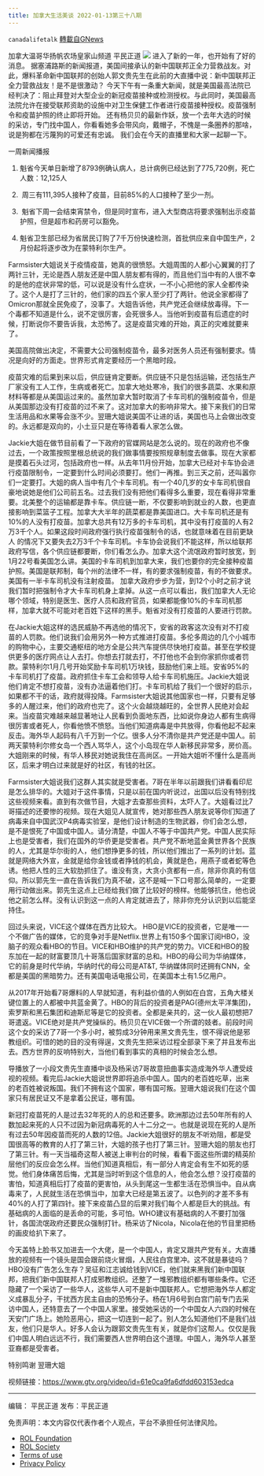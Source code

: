 ```yaml
---
title: 加拿大生活美谈 2022-01-13第三十八期
---
```

`canadalifetalk` [轉載自GNews](https://gnews.org/zh-hans/1881249/)

加拿大温哥华扬帆农场皇家山频道 平民正道
![](https://assets.gnews.org/wp-content/uploads/2022/01/1_cr-2.jpg)
进入了新的一年，也开始有了好的消息。 据塞浦路斯的新闻报道，美国间接承认的新中国联邦正全力营救战友。对此，爆料革命新中国联邦的创始人郭文贵先生在此前的大直播中说：新中国联邦正全力营救战友！是不是很激动？ 今天下午有一条重大新闻，就是美国最高法院已经判决了：阻止拜登对大型企业的新冠疫苗接种或检测授权。与此同时，美国最高法院允许在接受联邦资助的设施中对卫生保健工作者进行疫苗接种授权。疫苗强制令和疫苗护照的终止即将开始。 还有杨贝贝的最新作妖，放一个去年大选的时候的采访，专门找中国人，你看看她多会带风向，戴帽子，不愧是一条圈养的那啥，说是狗都在污蔑狗的可爱还有忠诚。 我们会在今天的直播里和大家一起聊一下。

一周新闻播报

1. 魁省今天单日新增了8793例确认病人，总计病例已经达到了775,720例，死亡人数：12,125人

2.  周三有111,395人接种了疫苗，目前85%的人口接种了至少一剂。

3.  魁省下周一会结束宵禁令，但是同时宣布，进入大型商店将要求强制出示疫苗护照，但是超市和药房可以豁免。

4. 魁省卫生部已经为省居民订购了7千万份快速检测，首批供应来自中国生产，2月份起将逐步改为在蒙特利尔生产。

Farmsister大姐说关于疫情疫苗，她真的很愤怒。大姐周围的人都小心翼翼的打了两针三针，无论是西人朋友还是中国人朋友都有得的，而且他们当中有的人很不幸的是他的症状非常的低，可以说是没有什么症状，一不小心把他的家人全都传染了。这个人是打了三针的，他们家的四五个家人至少打了两针。他说全家都得了Omicron那就全民免疫了，没事了。大姐告诉他，共产党还会继续放毒得。下一个毒都不知道是什么，说不定很厉害，会死很多人。当他听到疫苗有后遗症的时候，打断说你不要告诉我，太恐怖了。这是疫苗灾难的开始，真正的灾难就要来了。

美国高院做出决定，不需要大公司强制疫苗令，最多对医务人员还有强制要求。情况是向好的方面走。世界形式肯定要经历一个黑暗时段。

疫苗灾难的后果到来以后，供应链肯定要断。供应链不只是包括运输，还包括生产厂家没有工人工作，生病或者死亡。加拿大地处寒冷，我们的很多蔬菜、水果和原材料等都是从美国运过来的。虽然加拿大暂时取消了卡车司机的强制疫苗令，但是从美国那边没有打疫苗的过不来了。这对加拿大的影响非常大。接下来我们的日常生活用品和水果等会涨不少。翌珊大姐说美国不让进的话，美国也马上会做出改变的。永远都是双向的，小土豆只是在等待着看人家怎么做。

Jackie大姐在做节目前看了一下政府的官媒网站是怎么说的。现在的政府也不像过去，一个政策按照里根总统说的我们做事情要按照规章制度去做事。现在大家都是摸着石头过河，包括政府也一样。从去年11月份开始，加拿大已经对卡车协会进行疫苗限制令，一定要到什么时间必须要打。他们一再推。到三天之前，还叫嚣你们一定要打。大姐的病人当中有几个卡车司机。有一个40几岁的女卡车司机很自豪地说她是他们公司前五名。过去我们没有把他们看得多么重要，现在看得非常重要。北美整个的运输都是靠卡车。供应链一断，不仅要影响到就业的人数，也更直接影响到菜篮子工程。加拿大大半年的蔬菜都是靠美国进口。大卡车司机还是有10%的人没有打疫苗。加拿大总共有12万多的卡车司机，其中没有打疫苗的人有2万3千个人。如果这段时间政府强行执行疫苗强制令的话，也就意味着在目前更缺人 的情况下又要失去2万3千个卡车司机。卡车协会说我们不能这样，所以给联邦政府写信，各个供应链都要断，你们看怎么办。加拿大这个流氓政府暂时放宽，到1月22号看美国怎么讲。美国的卡车司机到加拿大来，我们也要你的完全接种疫苗护照。美国是联邦制，每个州的法律不一样，有的要求强制疫苗，有的不做要求。美国有一半卡车司机没有注射疫苗。 加拿大政府步步为营，到12个小时之前才说我们暂时把强制令才大卡车司机身上拿掉。从这一点可以看出，我们加拿大人无论哪个领域，特别是医生、医疗人员和政府官员，如果都能像10%的卡车司机那样，加拿大就不可能对老百姓下这样的黑手。魁省对没有打疫苗的人要进行罚款。

在Jackie大姐这样的选民威胁不再选他的情况下，安省的政客这次没有对不打疫苗的人罚款。他们说我们会用另外一种方式推进打疫苗。多伦多周边的几个小城市的购物中心，主要交通枢纽的地方全是公共汽车提供尽快地打疫苗。甚至在学校提供更多的医疗网点让人去打。你想去打就去打，不打他也不会到你家抓你或者罚款。蒙特利尔1月几号开始奖励卡车司机1万块钱，鼓励他们来上班。安省95%的卡车司机打了疫苗。政府抓住卡车工会和领导人给卡车司机施压。Jackie大姐说他们肯定不想打疫苗，没有办法逼着他们打。卡车司机给了我们一个很好的启示，如果都不干的话，政府就得投降。Farmsister大姐说其他国家也一样，只要有足够多的人醒过来，他们的政府也完了。这个火会越烧越旺的，全世界人民绝对会起来。当疫苗灾难越来越显著地让人民看到负面地东西，比如说你身边人都有生病得很厉害或者死人，你看他愤不愤怒。当他们知道病毒是中共放得，你看他起不起来反击。海外华人起码有八千万到一个亿。很多人分不清你是共产党还是中国人。前两天蒙特利尔修女岛一个西人骂华人，这个小岛现在华人新移民非常多，房价高。大姐刚来的时候，有华人移民对她说我住在高尚区。一开始大姐听不懂什么是高尚区，后来才明白过来就是好的社区，有钱的社区。

Farmsister大姐说我们这群人其实就是受害者。7哥在半年以前跟我们讲看看印尼是怎么排华的。大姐对于这件事情，只是以前在国内听说过，出国以后没有特别找这些视频来看。直到有次做节目，大姐才去查那些资料，太吓人了。大姐看过比7哥描述的还要惨的视频。现在大姐见人就宣传，她对那些西人朋友说等你们知道了病毒来自中国武汉P4病毒实验室，是他们设计制造的生物武器，你们会怎么想，是不是恨死了中国或中国人。请分清楚，中国人不等于中国共产党。中国人民实际上也是受害者，我们在国外的华侨更是受害者。共产党不断地蓝金黄世界各个民族的人，尤其是华尔街的人，他们想挣更多的钱，所以他们推出了一系列的计划。蓝就是网络大外宣，金就是给你金钱或者挣钱的机会，黄就是色，用燕子或者蛇等色诱。他把人性的三大软肋抓住了。谁没有贪，大贪小贪都有一点，除非你真的有信仰。所以郭先生一直在告诉我们为真不破，这不是喊一下口号那么简单的，一定要用行动做出来。郭先生这点上已经给我们做了比较好的榜样。他能够抗住，他也说他之前怎么样。没有认识到这一点的人肯定就进去了，除非你充分认识到以后能坚持住。

回过头来说，VICE这个媒体在西方比较大。 HBO是VICE的投资者，它是唯一一个不做广告的媒体，它的竞争对手是Netflix.世界上有150多个国家订阅HBO，没脑子的观众看HBO的节目。VICE和HBO维护的共产党的势力。VICE和HBO的股东加在一起的财富要顶几十哥落后国家财富的总和。HBO的母公司为华纳媒体，它的前身是时代华纳，华纳时代的母公司是AT&T, 华纳媒体同时还拥有CNN，全都是美国的黑暗势力。还有美国电话电报公司，在美国本土有1.5亿用户。

从2017年开始看7哥爆料的人早就知道，有利益价值的人例如在白宫，五角大楼关键位置上的人都被中共蓝金黄了。HBO的背后的投资者是PAG(德州太平洋集团)，索罗斯和黑石集团和迪斯尼等是它的投资者。全都是亲共的，这一伙人最初想把7哥遣返。VICE绝对是共产党操纵的。杨贝贝在VICE做一个所谓的妓者。前段时间这个女的采访了7哥一个多小时，被剪成3分钟用来黑文贵先生，恨不得说他是邪教组织。可惜的她的目的没有得逞，文贵先生把采访过程全部录下来了并且发布出去。西方世界的反响特别大，当他们看到事实的真相的时候会怎么想。

导播放了一小段文贵先生直播中谈及杨采访7哥故意扭曲事实造成海外华人遭受歧视的视频。看完后Jackie大姐说世界即将追杀中国人。国内的老百姓吃草，出来的老百姓被说叛国。我们不拥有这个国家，哪有国可叛。翌珊大姐说我们在这个国家只有居民证又不是拿着公民证，哪有国。

新冠打疫苗死的人是过去32年死的人的总和还要多。欧洲那边过去50年所有的人数加起来死的人只不过因为新冠病毒死的人十二分之一。也就是说现在死的人是所有过去50年因疫苗而死的人数的12倍。Jackie大姐很好的朋友不听劝阻，都是受国很高等的教育的人打了第三针，大姐的孩子也打了第三针。翌珊大姐的朋友也打了第三针。有一天当福奇这帮人被送上审判台的时候，看看下面这些所谓的精英阶层他们的反应会怎么样。当他们知道真相后，有一部分人肯定会有生不如死的感觉。他们身体痛苦后悔，尤其是当时听到这个信息的人，他会怎么想？没打疫苗的害怕，知道真相后打了疫苗的更害怕，从头到尾这一生都生活在恐惧当中。自从病毒来了，人民就生活在恐惧当中，加拿大已经是第五波了。以色列的才差不多有40%的人打了第四针。接下来疫苗凸显的后果对我们每个人都是巨大的挑战。有基础病的人面临的是丢命的可能，多可怕。WHO建议有基础病的人不要打加强针，各国流氓政府还要民众强制打针。杨采访了Nicola，Nicola在他的节目里把杨的画皮给扒下来了。

今天盖特上脸书又加进去一个大佬，是一个中国人，肯定又跟共产党有关。大直播放的视频有一个镜头是国会跟前烧火冒烟，人民往白宫里冲。这不就是暴徒吗？HBO没有广告怎么生存？吴征和江志诚给钱到VICE，他们就来黑我们新中国联邦，把我们新中国联邦人打成邪教组织。还整了一堆邪教组织都有哪些条件。它还隐藏了一个采访了一些华人，这些华人可不是新中国联邦人。它想把海外华人都定义成暴乱分子，干扰西方民主自由的恐怖分子。杨在1月6号到白宫门前专门去采访中国人，还特意去了一个中国人家里。接受她采访的一个中国女人六四的时候在天安门广场上。她险恶用心，把这一切连到一起了。别人怎么知道他们不是我们战友，他们只是华人。好多人会认为跟郭文贵先生有关，就是你们这帮人。仅仅是我们中国人明白远远不行，我们需要西人世界明白这个道理。中国人，海外华人甚至亚裔都是受害者。

特别鸣谢 翌珊大姐

视频链接：https://www.gtv.org/video/id=61e0ca9fa6dfdd603153edca

* * *

编辑： 平民正道       发布：平民正道

 

免责声明：本文内容仅代表作者个人观点，平台不承担任何法律风险。

- [ROL Foundation](https://rolfoundation.org/)
- [ROL Society](https://rolsociety.org/)
- [Terms of use](https://gnews.org/terms-of-use-3/)
- [Privacy Policy](https://gnews.org/privacy-policy/)
